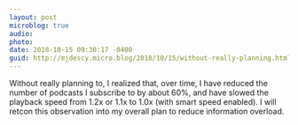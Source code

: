 ```yaml
---
layout: post
microblog: true
audio: 
photo: 
date: 2018-10-15 09:30:17 -0400
guid: http://mjdescy.micro.blog/2018/10/15/without-really-planning.html
---
```

Without really planning to, I realized that, over time, I have reduced the number of podcasts I subscribe to by about 60%, and have slowed the playback speed from 1.2x or 1.1x to 1.0x (with smart speed enabled). I will retcon this observation into my overall plan to reduce information overload.
